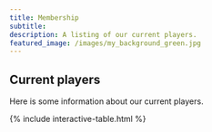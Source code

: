 ```yaml
---
title: Membership
subtitle: 
description: A listing of our current players.
featured_image: /images/my_background_green.jpg
---
```


## Current players
Here is some information about our current players.  

{% include interactive-table.html %}
